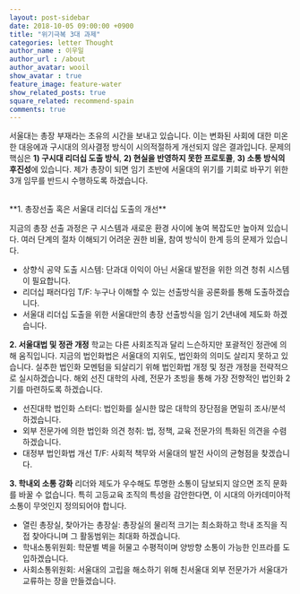 ```yaml
---
layout: post-sidebar
date: 2018-10-05 09:00:00 +0900
title: "위기극복 3대 과제"
categories: letter Thought
author_name : 이우일
author_url : /about
author_avatar: wooil
show_avatar : true
feature_image: feature-water
show_related_posts: true
square_related: recommend-spain
comments: true
---
```


서울대는 총장 부재라는 초유의 시간을 보내고 있습니다. 이는 변화된 사회에 대한 미온한 대응에과 구시대의 의사결정 방식이 시의적절하게 개선되지 않은 결과입니다. 문제의 핵심은 **1) 구시대 리더십 도출 방식**, **2) 현실을 반영하지 못한 프로토콜**, **3) 소통 방식의 후진성**에 있습니다. 제가  총장이 되면 임기 초반에 서울대의 위기를 기회로 바꾸기 위한 3개 임무를 반드시 수행하도록 하겠습니다.


<br>
**1. 총장선출 혹은 서울대 리더십 도출의 개선**

지금의 총장 선출 과정은 구 시스템과 새로운 환경 사이에 놓여 복잡도만 높아져 있습니다. 여러 단계의 절차 이해되기 어려운 권한 비율, 참여 방식이 한계 등의 문제가 있습니다.
* 상향식 공약 도출 시스템: 단과대 이익이 아닌 서울대 발전을 위한 의견 청취 시스템이 필요합니다.
* 리더십 패러다임 T/F: 누구나 이해할 수 있는 선출방식을 공론화를 통해 도출하겠습니다.
* 서울대 리더십 도출을 위한 서울대만의 총장 선출방식을 임기 2년내에 제도화 하겠습니다.

**2. 서울대법 및 정관 개정**
학교는 다른 사회조직과 달리 느슨하지만 포괄적인 정관에 의해 움직입니다. 지금의 법인화법은 서울대의 지위도, 법인화의 의미도 살리지 못하고 있습니다. 실추한 법인화 모멘텀을 되살리기 위해 법인화법 개정 및 정관 개정을 전략적으로 실시하겠습니다. 해외 선진 대학의 사례, 전문가 초빙을 통해 가장 전향적인 법인화 2기를 마련하도록 하겠습니다.
* 선진대학 법인화 스터디: 법인화를 실시한 많은 대학의 장단점을 면밀히 조사/분석하겠습니다.
* 외부 전문가에 의한 법인화 의견 청취: 법, 정책, 교육 전문가의 특화된 의견을 수렴하겠습니다.
* 대정부 법인화법 개선 T/F: 사회적 책무와 서울대의 발전 사이의 균형점을 찾겠습니다.

**3. 학내외 소통 강화**
리더와 제도가 우수해도 투명한 소통이 담보되지 않으면 조직 문화를 바꿀 수 없습니다. 특히 고등교육 조직의 특성을 감안한다면, 이 시대의 아카데미아적 소통이 무엇인지 정의되어야 합니다.
* 열린 총장실, 찾아가는 총장실: 총장실의 물리적 크기는 최소화하고 학내 조직을 직접 찾아다니며 그 활동범위는 최대화 하겠습니다.
* 학내소통위원회: 학문별 벽을 허물고 수평적이며 양방향 소통이 가능한 인프라를 도입하겠습니다.
* 사회소통위원회: 서울대의 고립을 해소하기 위해 친서울대 외부 전문가가 서울대가 교류하는 장을 만들겠습니다.
